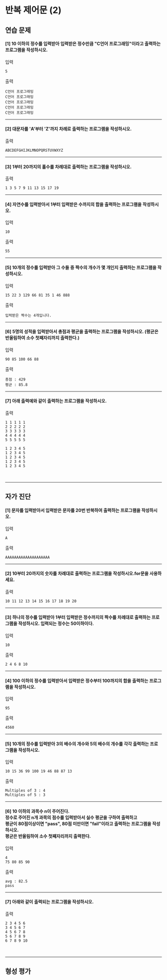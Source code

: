 # 반복 제어문 (2)

## 연습 문제

#### [1] 10 이하의 정수를 입력받아 입력받은 정수만큼 "C언어 프로그래밍"이라고 출력하는 프로그램을 작성하시오.
입력
```
5
```
출력
```
C언어 프로그래밍
C언어 프로그래밍
C언어 프로그래밍
C언어 프로그래밍
C언어 프로그래밍
```
---
#### [2] 대문자를 'A'부터 'Z'까지 차례로 출력하는 프로그램을 작성하시오.
출력
```
ABCDEFGHIJKLMNOPQRSTUVWXYZ
```
---
#### [3] 1부터 20까지의 홀수를 차례대로 출력하는 프로그램을 작성하시오.
출력
```
1 3 5 7 9 11 13 15 17 19
```
---
#### [4] 자연수를 입력받아서 1부터 입력받은 수까지의 합을 출력하는 프로그램을 작성하시오.
입력
```
10
```
출력
```
55
```
---
#### [5] 10개의 정수를 입력받아 그 수들 중 짝수의 개수가 몇 개인지 출력하는 프로그램을 작성하시오.
입력
```
15 22 3 129 66 81 35 1 46 888
```
출력
```
입력받은 짝수는 4개입니다.
```
---
#### [6] 5명의 성적을 입력받아서 총점과 평균을 출력하는 프로그램을 작성하시오. (평균은 반올림하여 소수 첫째자리까지 출력한다.)
입력
```
90 85 100 66 88
```
출력
```
총점 : 429
평균 : 85.8
```
---
#### [7] 아래 출력예와 같이 출력하는 프로그램을 작성하시오.
출력
```
1 1 1 1 1
2 2 2 2 2
3 3 3 3 3
4 4 4 4 4
5 5 5 5 5

1 2 3 4 5
1 2 3 4 5
1 2 3 4 5
1 2 3 4 5
1 2 3 4 5
```

<br>

---
## 자가 진단

#### [1] 문자를 입력받아서 입력받은 문자를 20번 반복하여 출력하는 프로그램을 작성하시오.
입력
```
A
```
출력
```
AAAAAAAAAAAAAAAAAAAA
```
---
#### [2] 10부터 20까지의 숫자를 차례대로 출력하는 프로그램을 작성하시오.for문을 사용하세요.
출력
```
10 11 12 13 14 15 16 17 18 19 20
```
---
#### [3] 하나의 정수를 입력받아 1부터 입력받은 정수까지의 짝수를 차례대로 출력하는 프로그램을 작성하시오. 입력되는 정수는 50이하이다.
입력
```
10
```
출력
```
2 4 6 8 10
```
---
#### [4] 100 이하의 정수를 입력받아서 입력받은 정수부터 100까지의 합을 출력하는 프로그램을 작성하시오.
입력
```
95
```
출력
```
4560
```
---
#### [5] 10개의 정수를 입력받아 3의 배수의 개수와 5의 배수의 개수를 각각 출력하는 프로그램을 작성하시오.
입력
```
10 15 36 99 100 19 46 88 87 13
```
출력
```
Multiples of 3 : 4
Multiples of 5 : 3
```
---
#### [6] 10 이하의 과목수 n이 주어진다.<br>정수로 주어진 n개 과목의 점수를 입력받아서 실수 평균을 구하여 출력하고<br>평균이 80점이상이면 "pass", 80점 미만이면 "fail"이라고 출력하는 프로그램을 작성하시오.<br>평균은 반올림하여 소수 첫째자리까지 출력한다.
입력
```
4
75 80 85 90
```
출력
```
avg : 82.5
pass
```
---
#### [7] 아래와 같이 출력되는 프로그램을 작성하시오.
출력
```
2 3 4 5 6
3 4 5 6 7
4 5 6 7 8
5 6 7 8 9
6 7 8 9 10
```

<br>

---
## 형성 평가

####